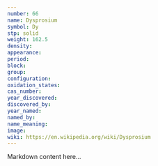 ```yaml
---
number: 66
name: Dysprosium
symbol: Dy
stp: solid
weight: 162.5
density:
appearance:
period:
block:
group:
configuration:
oxidation_states:
cas_number:
year_discovered:
discovered_by:
year_named:
named_by:
name_meaning:
image:
wiki: https://en.wikipedia.org/wiki/Dysprosium
---
```


Markdown content here...
